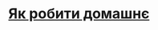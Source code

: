 # [Як робити домашнє](https://mate-academy.github.io/layout_task-guideline/#how-to-solve-the-layout-tasks-on-github)

